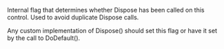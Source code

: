﻿Internal flag that determines whether Dispose has been called on this control. Used to avoid duplicate Dispose calls.

Any custom implementation of Dispose() should set this flag or have it set by the call to DoDefault().